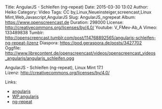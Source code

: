 Title: AngularJS - Schleifen (ng-repeat)
Date: 2015-03-30 13:02
Author: Heiko
Category: Video
Tags: CC by,Linux,Neueinsteiger,screencast,Linux Mint,Web,Javascript,AngularJS
Slug: AngularJS_ngrepeat
Album: https://www.openscreencast.de
Duration: 298000
License: http://creativecommons.org/licenses/by/4.0/
Youtube: V_FMev-Ab_A
Vimeo: 133489838
Tumblr: http://openscreencast.tumblr.com/post/114768892565/angularjs-schleifen-ng-repeat-lizenz
Diaspora: https://pod.geraspora.de/posts/3427702
Oggfile: http://www.librecontent.de/openscreencast/videos/openscreencast_videos_angularjs/angularjs_schleifen.ogg

AngularJS - Schleifen (ng-repeat), Linux Mint 17.1  
Lizenz: <http://creativecommons.org/licenses/by/4.0/>

Links:

  * [angularjs](https://angularjs.org/ "Link zu angularjs.org" )
  * [WP:angularjs](http://de.wikipedia.org/wiki/AngularJS "Link zu wikipedia.org" )
  * [ng-repeat](https://docs.angularjs.org/api/ng/directive/ngRepeat "Link zu docs.angularjs.org/" )

